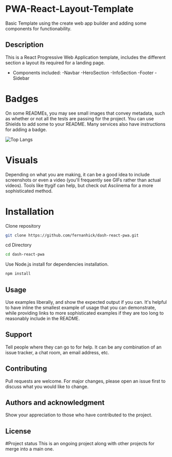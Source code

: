 # PWA-React-Layout-Template

Basic Template using the create web app builder and adding some components for functionability.

## Description

This is a React Progressive Web Application template, includes the different section a layout its required for a landing page.

- Components included:
  -Navbar
  -HeroSection
  -InfoSection
  -Footer
  -Sidebar

# Badges

On some READMEs, you may see small images that convey metadata, such as whether or not all the tests are passing for the project. You can use Shields to add some to your README. Many services also have instructions for adding a badge.

![Top Langs](https://github-readme-stats.vercel.app/api/top-langs/?username=fernanhick&theme=tokyonight)

# Visuals

Depending on what you are making, it can be a good idea to include screenshots or even a video (you'll frequently see GIFs rather than actual videos). Tools like ttygif can help, but check out Asciinema for a more sophisticated method.

# Installation

Clone repository

```bash
git clone https://github.com/fernanhick/dash-react-pwa.git
```

cd Directory

```bash
cd dash-react-pwa
```

Use Node.js install for dependencies installation.

```bash
npm install
```

## Usage

Use examples liberally, and show the expected output if you can. It's helpful to have inline the smallest example of usage that you can demonstrate, while providing links to more sophisticated examples if they are too long to reasonably include in the README.

## Support

Tell people where they can go to for help. It can be any combination of an issue tracker, a chat room, an email address, etc.

## Contributing

Pull requests are welcome. For major changes, please open an issue first to discuss what you would like to change.

## Authors and acknowledgment

Show your appreciation to those who have contributed to the project.

## License

#Project status
This is an ongoing project along with other projects for merge into a main one.
